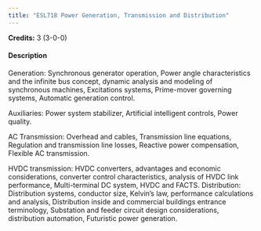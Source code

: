 ```yaml
---
title: "ESL718 Power Generation, Transmission and Distribution"
---
```

**Credits:** 3 (3-0-0)

#### Description
Generation: Synchronous generator operation, Power angle characteristics and the infinite bus concept, dynamic analysis and modeling of synchronous machines, Excitations systems, Prime-mover governing systems, Automatic generation control.

Auxiliaries: Power system stabilizer, Artificial intelligent controls, Power quality.

AC Transmission: Overhead and cables, Transmission line equations, Regulation and transmission line losses, Reactive power compensation, Flexible AC transmission.

HVDC transmission: HVDC converters, advantages and economic considerations, converter control characteristics, analysis of HVDC link performance, Multi-terminal DC system, HVDC and FACTS. Distribution: Distribution systems, conductor size, Kelvin’s law, performance calculations and analysis, Distribution inside and commercial buildings entrance terminology, Substation and feeder circuit design considerations, distribution automation, Futuristic power generation.